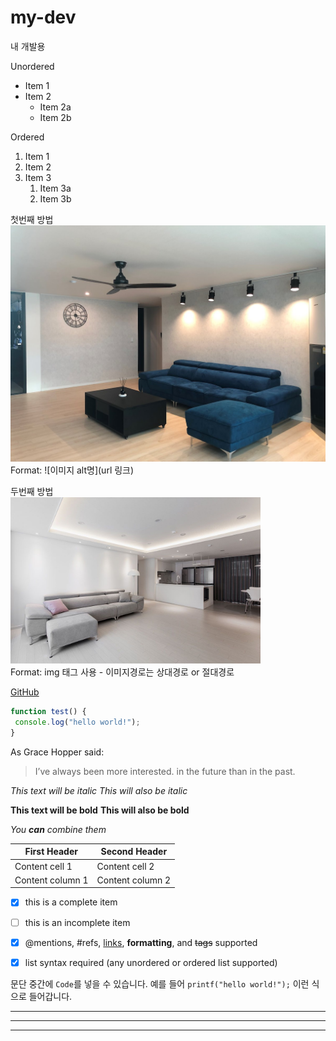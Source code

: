 # my-dev
내 개발용

Unordered 
* Item 1 
* Item 2 
    * Item 2a 
    * Item 2b 

Ordered 
1. Item 1 
1. Item 2 
1. Item 3 
    1. Item 3a 
    1. Item 3b


첫번째 방법 
![Github logo](/images/1.jpg) 
Format: ![이미지 alt명](url 링크) 

두번째 방법  
<a href="#"><img src="/images/2.jpg" width="400px" alt="sample image"></a>  
Format: img 태그 사용 - 이미지경로는 상대경로 or 절대경로
  
  
  
[GitHub](http://github.com "깃허브")  
  
  
  
```javascript 
function test() { 
 console.log("hello world!"); 
} 
```


As Grace Hopper said: 

> I’ve always been more interested. 
> in the future than in the past.


*This text will be italic* 
_This will also be italic_ 

**This text will be bold** 
__This will also be bold__ 

*You **can** combine them*


First Header | Second Header 
------------ | ------------- 
Content cell 1 | Content cell 2 
Content column 1 | Content column 2


- [x] this is a complete item 
- [ ] this is an incomplete item 
- [x] @mentions, #refs, [links](), **formatting**, and <del>tags</del> supported 
- [x] list syntax required (any unordered or ordered list supported)


문단 중간에 `Code`를 넣을 수 있습니다. 
예를 들어 `printf("hello world!");` 이런 식으로 들어갑니다.


--- 
*** 
___

